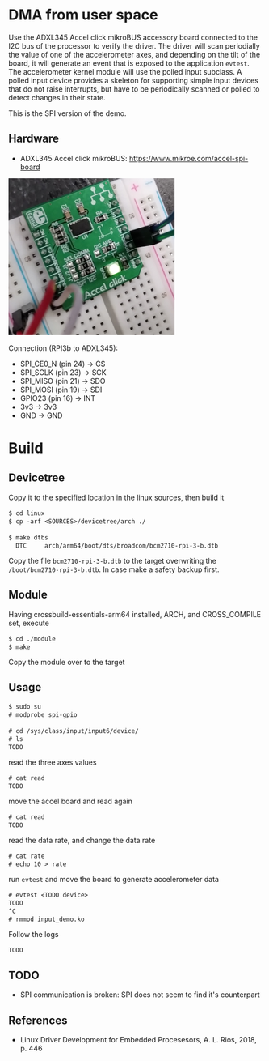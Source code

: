 # DMA from user space

Use the ADXL345 Accel click mikroBUS accessory board connected to the
I2C bus of the processor to verify the driver. The driver will scan
periodially the value of one of the accelerometer axes, and depending
on the tilt of the board, it will generate an event that is exposed to
the application `evtest`. The accelerometer kernel module will use the
polled input subclass. A polled input device provides a skeleton for
supporting simple input devices that do not raise interrupts, but have
to be periodically scanned or polled to detect changes in their state.  

This is the SPI version of the demo.  

## Hardware

- ADXL345 Accel click mikroBUS: https://www.mikroe.com/accel-spi-board

![DC934a Board](../input-subsystem__adxl345-accel-via-i2c-polling/pics/adxl345.png)  

Connection (RPI3b to ADXL345):  
- SPI_CE0_N (pin 24) -> CS
- SPI_SCLK (pin 23) -> SCK
- SPI_MISO (pin 21) -> SDO
- SPI_MOSI (pin 19) -> SDI
- GPIO23 (pin 16) -> INT
- 3v3 -> 3v3
- GND -> GND

# Build

## Devicetree

Copy it to the specified location in the linux sources, then build it  
```
$ cd linux
$ cp -arf <SOURCES>/devicetree/arch ./

$ make dtbs
  DTC     arch/arm64/boot/dts/broadcom/bcm2710-rpi-3-b.dtb
```
Copy the file `bcm2710-rpi-3-b.dtb` to the target overwriting the `/boot/bcm2710-rpi-3-b.dtb`. In case make a safety backup first.  

## Module

Having crossbuild-essentials-arm64 installed, ARCH, and CROSS_COMPILE set, execute  
```
$ cd ./module
$ make
```
Copy the module over to the target  

## Usage

```
$ sudo su
# modprobe spi-gpio

# cd /sys/class/input/input6/device/
# ls
TODO    
```

read the three axes values  
```
# cat read  
TODO    
```

move the accel board and read again  
```
# cat read
TODO    
```

read the data rate, and change the data rate  
```
# cat rate
# echo 10 > rate
```

run `evtest` and move the board to generate accelerometer data  
```
# evtest <TODO device>
TODO    
^C
# rmmod input_demo.ko
```

Follow the logs   
```
TODO    
```

## TODO

- SPI communication is broken: SPI does not seem to find it's counterpart


## References
* Linux Driver Development for Embedded Procesesors, A. L. Rios, 2018, p. 446  
